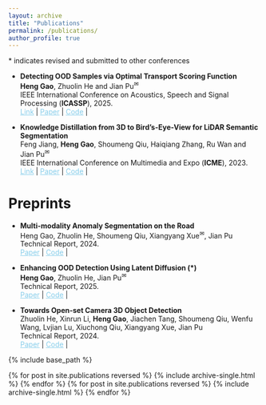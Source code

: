 ```yaml
---
layout: archive
title: "Publications"
permalink: /publications/
author_profile: true
---
```

<style>
        a.blue-text {
        color: #87CEEB;
    }
</style>

<a>*</a> indicates revised and submitted to other conferences




<ul>
<li>
<p><b>Detecting OOD Samples via Optimal Transport Scoring Function</b>
<br /><strong>Heng Gao</strong>, Zhuolin He and Jian Pu<sup><a title='Corresponding author'>✉</a></sup>
<br /> IEEE International Conference on Acoustics, Speech and Signal Processing (<strong>ICASSP</strong>), 2025. <br />
<a href="https://ieeexplore.ieee.org/abstract/document/10890502" class="blue-text">Link</a> |
<a href="https://arxiv.org/abs/2502.16115" class="blue-text">Paper</a> |
<a href="https://github.com/HengGao12/OTOD" class="blue-text">Code</a> |


</p>
</li>
</ul>

<ul>
<li>
<p><b>Knowledge Distillation from 3D to Bird’s-Eye-View for LiDAR Semantic Segmentation</b>
<br />Feng Jiang, <strong>Heng Gao</strong>, Shoumeng Qiu, Haiqiang Zhang, Ru Wan and Jian Pu<sup><a title='Corresponding author'>✉</a></sup>
<br /> IEEE International Conference on Multimedia and Expo (<strong>ICME</strong>), 2023. <br />
<a href="https://ieeexplore.ieee.org/abstract/document/10220057" class="blue-text">Link</a> |
<a href="https://arxiv.org/pdf/2304.11393" class="blue-text">Paper</a> |
<a href="https://github.com/fengjiang5/Knowledge-Distillation-from-Cylinder3D-to-PolarNet" class="blue-text">Code</a> |




</p>
</li>
</ul>

# Preprints

<ul>    
<li>
<p><b>Multi-modality Anomaly Segmentation on the Road
</b>
<br />Heng Gao, Zhuolin He, Shoumeng Qiu, Xiangyang Xue<sup><a title='Corresponding author'>✉</a></sup>, Jian Pu
<br /> Technical Report, 2024. <br /> 
<a href="https://arxiv.org/pdf/2503.17712" class="blue-text">Paper</a> |
<a href="https://github.com/HengGao12/MMRAS plus" class="blue-text">Code</a> |
</p>
</li>
</ul>

<ul>
<li>
<p><b>Enhancing OOD Detection Using Latent Diffusion (*)
</b>
<br /><strong>Heng Gao</strong>, Zhuolin He, Jian Pu<sup><a title='Corresponding author'>✉</a></sup>
<br /> Technical Report, 2025. <br /> 
<a href="" class="blue-text">Paper</a> |
<a href="https://github.com/HengGao12/OAL" class="blue-text">Code</a> |  
</p>
</li>
</ul>

<ul>    
<li>
<p><b>Towards Open-set Camera 3D Object Detection
</b>
<br />Zhuolin He, Xinrun Li, <strong>Heng Gao</strong>, Jiachen Tang, Shoumeng Qiu, Wenfu Wang, Lvjian Lu, Xiuchong Qiu, Xiangyang Xue, Jian Pu
<br /> Technical Report, 2024. <br /> 
<a href="https://arxiv.org/pdf/2406.17297" class="blue-text">Paper</a> |
<a href="https://github.com/NickHezhuolin/OS-Det3D" class="blue-text">Code</a> |
</p>
</li>
</ul>

{% include base_path %}

{% for post in site.publications reversed %}
  {% include archive-single.html %}
{% endfor %}
{% for post in site.publications reversed %}
  {% include archive-single.html %}
{% endfor %}
